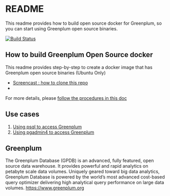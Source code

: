 # README
This readme provides how to build open source docker for Greenplum, so you can start using Greenplum open source binaries.

[![Build Status](https://travis-ci.org/kongyew/greenplum-oss-docker.svg?branch=master)](https://travis-ci.org/kongyew/greenplum-oss-docker)

## How to build Greenplum Open Source docker
This readme provides step-by-step to create a docker image that has Greenplum open source binaries (Ubuntu Only)

* [Screencast : how to clone this repo](https://asciinema.org/a/LIFWP2uK8jcyLHoPJkbO8zsos)
* 

For more details, please [follow the procedures in this doc](gpdb/README.md)

## Use cases
1. [Using psql to access Greenplum](usecase1/README.md)
2. [Using pgadmin4 to access Greenplum](usecase2/README.md)


##  Greenplum
The  Greenplum Database (GPDB) is an advanced, fully featured, open source data warehouse. It provides powerful and rapid analytics on petabyte scale data volumes. Uniquely geared toward big data analytics, Greenplum Database is powered by the world’s most advanced cost-based query optimizer delivering high analytical query performance on large data volumes.
<https://www.greenplum.org>
